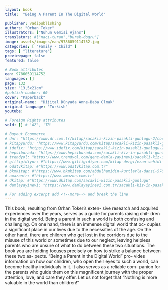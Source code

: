 ```yaml
---
layout: book
title:  "Being A Parent In The Digital World"

publisher: vadipublishing
authors: "Orhan Toker"
illustrators: ["Nuhun Gemisi Ajans"]
translators: #["naci-turan","burak-dogru"]
image: assets/images/ean/9786059114752.jpg
categories: [ "Family - Child" ]
tags: [ "literature"]
previewpage: false
featured: false

# Book attributes
ean: 9786059114752
languages: []
page: 132
size: "13,5x21cm"
#publish-number: 60
cover: "Paperback"
original-name:  "Dijital Dünyada Anne-Baba Olmak"
original-language: "Turkish"
youtube:

# Foreign Rights attributes
sold: [] # 'AZ', 'TR'

# Buyout Ecommerce
# dnr: "https://www.dr.com.tr/kitap/sacakli-kizin-pasakli-gunlugu-2/cocuk-ve-genclik/genclik-10-yas/roman-oyku/urunno=0001893059001"
# kitapyurdu: "https://www.kitapyurdu.com/kitap/sacakli-kizin-pasakli-gunlugu-2-/560122.html&filter_name=Sa%C3%A7akl%C4%B1+K%C4%B1z%27%C4%B1n+Pasakl%C4%B1+G%C3%BCnl%C3%BC%C4%9F%C3%BC+2"
# idefix: "https://www.idefix.com/kitap/sacakli-kizin-pasakli-gunlugu-2/cocuk-ve-genclik/genclik-10-yas/roman-oyku/urunno=0001893059001"
# hepsiburada: "https://www.hepsiburada.com/sacakli-kiz-in-pasakli-gunlugu-2-damla-yayinevi-p-HBV000012ER86"
# trendyol: "https://www.trendyol.com/genc-damla-yayinevi/sacakli-kiz-in-pasakli-gunlugu-2-p-54825777"
# gittigidiyor: #"https://www.gittigidiyor.com/kitap-dergi/ezan-sehidi-adnan-menderes_pdp_732728793"
# odatvkitap: #"https://www.odatvkitap.com.tr"
# bkmkitap: #"https://www.bkmkitap.com/abdulhamidin-kurtlarla-dansi-578226"
# amazontr: #"https://www.amazon.com.tr"
# dkitap: #"https://www.dkitap.com/sacakli-kizin-pasakli-gunlugu"
# damlayayinevi: "https://www.damlayayinevi.com.tr/sacakli-kiz-in-pasakli-gunlugu-2-bu-iste-bi-terslik-var"

# For adding excerpt add <!--more--> and break the line
---
```

This book, resulting from Orhan Toker’s exten-
sive research and acquired experiences over the
years, serves as a guide for parents raising chil-
dren in the digital world. Being a parent in such a
world is both confusing and challenging. On one
hand, there is an immense digital world that oc-
cupies a significant place in our lives due to the
necessities of the age. On the other hand, there
are children who get lost in the corridors due to
the misuse of this world or sometimes due to our
neglect, leaving helpless parents who are unsure
of what to do between these two situations.
The book you are holding focuses precisely on
how to strike a balance between these two as-
pects. “Being a Parent in the Digital World” pro-
vides information on how our children, who open
their eyes to such a world, can become healthy
individuals in it. It also serves as a reliable com-
panion for the parents who guide them on this
magnificent journey with the proper attention, love,
and care they offer. Let us not forget that “Nothing
is more valuable in the world than children!”
<!--more--> 


